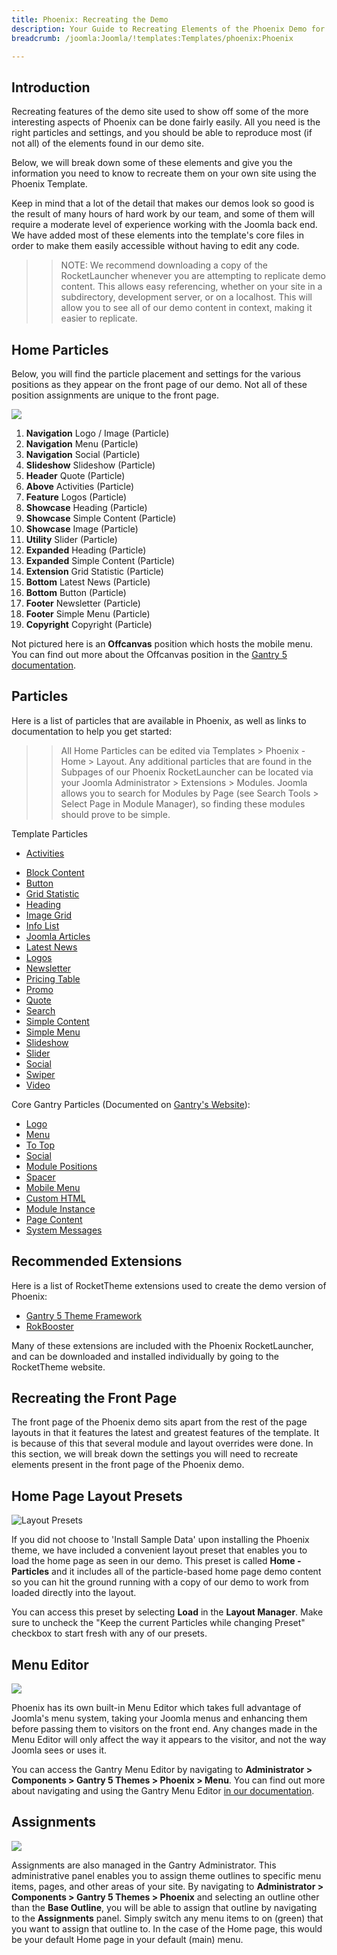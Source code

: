 ```yaml
---
title: Phoenix: Recreating the Demo
description: Your Guide to Recreating Elements of the Phoenix Demo for Joomla
breadcrumb: /joomla:Joomla/!templates:Templates/phoenix:Phoenix

---
```


Introduction
-----

Recreating features of the demo site used to show off some of the more interesting aspects of Phoenix can be done fairly easily. All you need is the right particles and settings, and you should be able to reproduce most (if not all) of the elements found in our demo site.

Below, we will break down some of these elements and give you the information you need to know to recreate them on your own site using the Phoenix Template.

Keep in mind that a lot of the detail that makes our demos look so good is the result of many hours of hard work by our team, and some of them will require a moderate level of experience working with the Joomla back end. We have added most of these elements into the template's core files in order to make them easily accessible without having to edit any code.

>> NOTE: We recommend downloading a copy of the RocketLauncher whenever you are attempting to replicate demo content. This allows easy referencing, whether on your site in a subdirectory, development server, or on a localhost. This will allow you to see all of our demo content in context, making it easier to replicate.

Home Particles
-----

Below, you will find the particle placement and settings for the various positions as they appear on the front page of our demo. Not all of these position assignments are unique to the front page.

![](assets/phoenix2.jpg)

1. **Navigation** Logo / Image (Particle)
2. **Navigation** Menu (Particle)
3. **Navigation** Social (Particle)
4. **Slideshow** Slideshow (Particle)
5. **Header** Quote (Particle)
6. **Above** Activities (Particle)
7. **Feature** Logos (Particle)
8. **Showcase** Heading (Particle)
9. **Showcase** Simple Content (Particle)
10. **Showcase** Image (Particle)
11. **Utility** Slider (Particle)
12. **Expanded** Heading (Particle)
13. **Expanded** Simple Content (Particle)
14. **Extension** Grid Statistic (Particle)
15. **Bottom** Latest News (Particle)
16. **Bottom** Button (Particle)
17. **Footer** Newsletter (Particle)
18. **Footer** Simple Menu (Particle)
19. **Copyright** Copyright (Particle)

Not pictured here is an **Offcanvas** position which hosts the mobile menu. You can find out more about the Offcanvas position in the [Gantry 5 documentation](http://docs.gantry.org/gantry5/configure/layout-manager#offcanvas-section).

Particles
-----

Here is a list of particles that are available in Phoenix, as well as links to documentation to help you get started:

>> All Home Particles can be edited via Templates > Phoenix - Home > Layout. Any additional particles that are found in the Subpages of our Phoenix RocketLauncher can be located via your Joomla Administrator > Extensions > Modules. Joomla allows you to search for Modules by Page (see Search Tools > Select Page in Module Manager), so finding these modules should prove to be simple.

Template Particles

- [Activities](particle_activities.md)
* [Block Content](particle_block.md)
* [Button](particle_button.md)
* [Grid Statistic](particle_grid.md)
* [Heading](particle_heading.md)
* [Image Grid](particle_image.md)
* [Info List](particle_info.md)
* [Joomla Articles](particle_joomla.md)
* [Latest News](particle_latestnews.md)
* [Logos](particle_logos.md)
* [Newsletter](particle_newsletter.md)
* [Pricing Table](particle_pricing.md)
* [Promo](particle_promo.md)
* [Quote](particle_quote.md)
* [Search](particle_search.md)
* [Simple Content](particle_simple.md)
* [Simple Menu](particle_simplemenu.md)
* [Slideshow](particle_slideshow.md)
* [Slider](particle_slider.md)
* [Social](particle_social.md)
* [Swiper](particle_swiper.md)
* [Video](particle_video.md)

Core Gantry Particles (Documented on [Gantry's Website](http://gantry.org)):

* [Logo](http://docs.gantry.org/gantry5/particles/logo)
* [Menu](http://docs.gantry.org/gantry5/particles/menu-control)
* [To Top](http://docs.gantry.org/gantry5/particles/to-top)
* [Social](http://docs.gantry.org/gantry5/particles/social)
* [Module Positions](http://docs.gantry.org/gantry5/particles/position)
* [Spacer](http://docs.gantry.org/gantry5/particles/spacer)
* [Mobile Menu](http://docs.gantry.org/gantry5/particles/mobile-menu)
* [Custom HTML](http://docs.gantry.org/gantry5/particles/custom-html)
* [Module Instance](http://docs.gantry.org/gantry5/particles/module-instance)
* [Page Content](http://docs.gantry.org/gantry5/particles/page-content)
* [System Messages](http://docs.gantry.org/gantry5/particles/system-messages)

Recommended Extensions
-----

Here is a list of RocketTheme extensions used to create the demo version of Phoenix:

* [Gantry 5 Theme Framework](http://gantry.org/)
* [RokBooster](http://www.rockettheme.com/joomla/extensions/rokbooster)

Many of these extensions are included with the Phoenix RocketLauncher, and can be downloaded and installed individually by going to the RocketTheme website.

Recreating the Front Page
-----

The front page of the Phoenix demo sits apart from the rest of the page layouts in that it features the latest and greatest features of the template. It is because of this that several module and layout overrides were done. In this section, we will break down the settings you will need to recreate elements present in the front page of the Phoenix demo.

Home Page Layout Presets
-----

![Layout Presets](assets/layout_presets.png)

If you did not choose to 'Install Sample Data' upon installing the Phoenix theme, we have included a convenient layout preset that enables you to load the home page as seen in our demo. This preset is called **Home - Particles** and it includes all of the particle-based home page demo content so you can hit the ground running with a copy of our demo to work from loaded directly into the layout.

You can access this preset by selecting **Load** in the **Layout Manager**. Make sure to uncheck the "Keep the current Particles while changing Preset" checkbox to start fresh with any of our presets.



Menu Editor
-----

![](assets/menu_1.png)

Phoenix has its own built-in Menu Editor which takes full advantage of Joomla's menu system, taking your Joomla menus and enhancing them before passing them to visitors on the front end. Any changes made in the Menu Editor will only affect the way it appears to the visitor, and not the way Joomla sees or uses it.

You can access the Gantry Menu Editor by navigating to **Administrator > Components > Gantry 5 Themes > Phoenix > Menu**. You can find out more about navigating and using the Gantry Menu Editor [in our documentation](http://docs.gantry.org/gantry5/configure/menu-editor).

Assignments
-----

![](assets/assignments_1.png)

Assignments are also managed in the Gantry Administrator. This administrative panel enables you to assign theme outlines to specific menu items, pages, and other areas of your site. By navigating to **Administrator > Components > Gantry 5 Themes > Phoenix** and selecting an outline other than the **Base Outline**, you will be able to assign that outline by navigating to the **Assignments** panel. Simply switch any menu items to on (green) that you want to assign that outline to. In the case of the Home page, this would be your default Home page in your default (main) menu.
